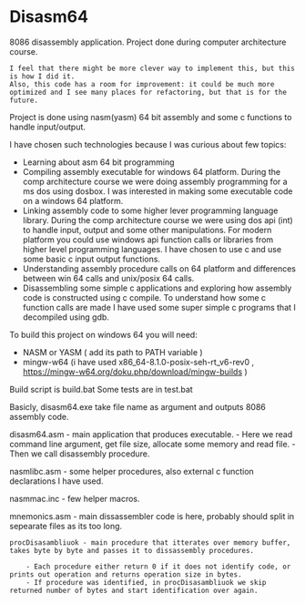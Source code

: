 # Disasm64
8086 disassembly application. Project done during computer architecture course.
    
    I feel that there might be more clever way to implement this, but this is how I did it.
    Also, this code has a room for improvement: it could be much more optimized and I see many places for refactoring, but that is for the future. 

Project is done using nasm(yasm) 64 bit assembly and some c functions to handle input/output.

I have chosen such technologies because I was curious about few topics:
- Learning about asm 64 bit programming 
- Compiling assembly executable for windows 64 platform. 
    During the comp architecture course we were doing assembly programming for a ms dos using dosbox. 
    I was interested in making some executable code on a windows 64 platform.
- Linking assembly code to some higher lever programming language library. 
    During the comp architecture course we were using dos api (int) to handle input, output and some other manipulations.
    For modern platform you could use windows api function calls or libraries from higher level programming languages. 
    I have chosen to use c and use some basic c input output functions.
- Understanding assembly procedure calls on 64 platform and differences between win 64 calls and unix/posix 64 calls.
- Disassembling some simple c applications and exploring how assembly code is constructed using c compile.
    To understand how some c function calls are made I have used some super simple c programs that I decompiled using gdb.
    
To build this project on windows 64 you will need:
- NASM or YASM ( add its path to PATH variable )
- mingw-w64 (i have used x86_64-8.1.0-posix-seh-rt_v6-rev0 , https://mingw-w64.org/doku.php/download/mingw-builds )

Build script is build.bat
Some tests are in test.bat

Basicly, disasm64.exe take file name as argument and outputs 8086 assembly code.

disasm64.asm - main application that produces executable.
    - Here we read command line argument, get file size, allocate some memory and read file.
    - Then we call disassembly procedure.
    
nasmlibc.asm - some helper procedures, also external c function declarations I have used.

nasmmac.inc - few helper macros.

mnemonics.asm - main dissassembler code is here, probably should split in sepearate files as its too long.

    procDisasambliuok - main procedure that itterates over memory buffer, takes byte by byte and passes it to dissassembly procedures.
    
        - Each procedure either return 0 if it does not identify code, or prints out operation and returns operation size in bytes.
        - If procedure was identified, in procDisasambliuok we skip returned number of bytes and start identification over again.
        
       

    
    
